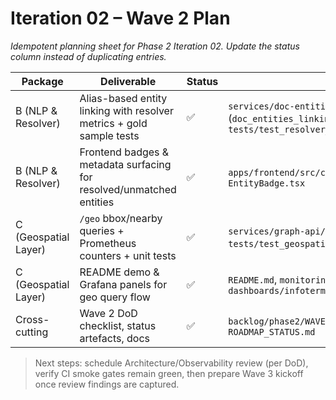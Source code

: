 # Iteration 02 – Wave 2 Plan

_Idempotent planning sheet for Phase 2 Iteration 02. Update the status column instead of duplicating entries._

| Package | Deliverable | Status | Notes |
| --- | --- | --- | --- |
| B (NLP & Resolver) | Alias-based entity linking with resolver metrics + gold sample tests | ✅ | `services/doc-entities/resolver.py`, `metrics.py` (`doc_entities_linking_status_total`), `tests/test_resolver_gold.py` |
| B (NLP & Resolver) | Frontend badges & metadata surfacing for resolved/unmatched entities | ✅ | `apps/frontend/src/components/docs/DocumentDetail.tsx`, `EntityBadge.tsx` |
| C (Geospatial Layer) | `/geo` bbox/nearby queries + Prometheus counters + unit tests | ✅ | `services/graph-api/app/routes/geospatial.py`, `tests/test_geospatial.py`, `metrics.py` (`geo_query_count`) |
| C (Geospatial Layer) | README demo & Grafana panels for geo query flow | ✅ | `README.md`, `monitoring/grafana-dashboards/infoterminal-overview.json` |
| Cross-cutting | Wave 2 DoD checklist, status artefacts, docs | ✅ | `backlog/phase2/WAVE2_DOD_CHECKLIST.md`, `STATUS.md`, `ROADMAP_STATUS.md` |

> Next steps: schedule Architecture/Observability review (per DoD), verify CI smoke gates remain green, then prepare Wave 3 kickoff once review findings are captured.

